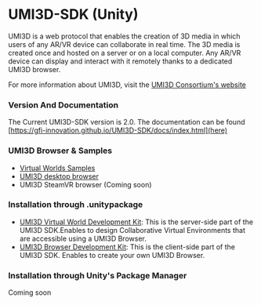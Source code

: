 # UMI3D-SDK (Unity)
UMI3D is a web protocol that enables the creation of 3D media in which users of any AR/VR device can collaborate in real time. The 3D media is created once and hosted on a server or on a local computer. Any AR/VR device can display and interact with it remotely thanks to a dedicated UMI3D browser. 

For more information about UMI3D, visit the [UMI3D Consortium's website](https://umi3d-consortium.org)

### Version And Documentation

The Current UMI3D-SDK version is 2.0.
The documentation can be found [https://gfi-innovation.github.io/UMI3D-SDK/docs/index.html](here)

### UMI3D Browser & Samples

* [Virtual Worlds Samples](https://github.com/UMI3D/UMI3D-Samples)
* [UMI3D desktop browser](https://github.com/UMI3D/UMI3D-Desktop-Browser)
* UMI3D SteamVR browser (Coming soon)

### Installation through .unitypackage

* [UMI3D Virtual World Development Kit](/Packages/edk.unitypackage): This is the server-side part of the UMI3D SDK.Enables to design Collaborative Virtual Environments that are accessible using a UMI3D Browser.
* [UMI3D Browser Development Kit](/Packages/cdk.unitypackage): This is the client-side part of the UMI3D SDK. Enables to create your own UMI3D Browser.

### Installation through Unity's Package Manager

Coming soon
